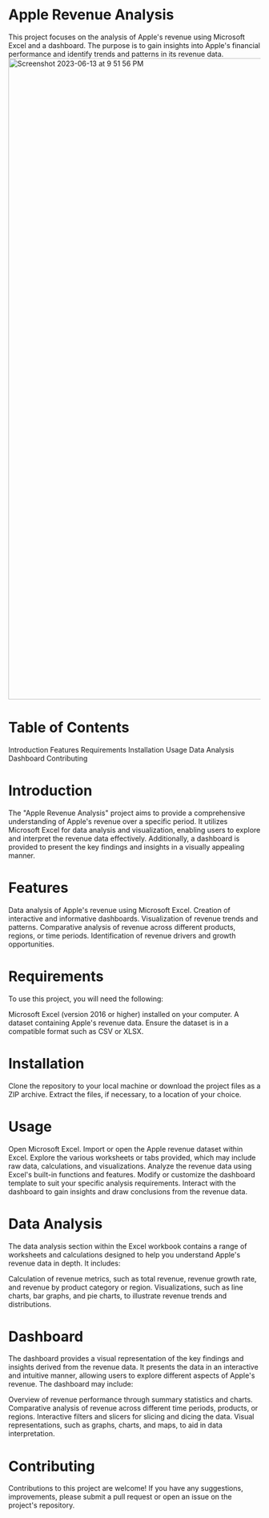 # Apple Revenue Analysis
This project focuses on the analysis of Apple's revenue using Microsoft Excel and a dashboard. The purpose is to gain insights into Apple's financial performance and identify trends and patterns in its revenue data.
<img width="1280" alt="Screenshot 2023-06-13 at 9 51 56 PM" src="https://github.com/Aduracodez/Apple-Revenue-Analysis/assets/61586386/1f19a832-45f5-4e3b-af51-a0215dec6c2d">




# Table of Contents
Introduction
Features
Requirements
Installation
Usage
Data Analysis
Dashboard
Contributing

# Introduction
The "Apple Revenue Analysis" project aims to provide a comprehensive understanding of Apple's revenue over a specific period. It utilizes Microsoft Excel for data analysis and visualization, enabling users to explore and interpret the revenue data effectively. Additionally, a dashboard is provided to present the key findings and insights in a visually appealing manner.

# Features
Data analysis of Apple's revenue using Microsoft Excel.
Creation of interactive and informative dashboards.
Visualization of revenue trends and patterns.
Comparative analysis of revenue across different products, regions, or time periods.
Identification of revenue drivers and growth opportunities.
# Requirements
To use this project, you will need the following:

Microsoft Excel (version 2016 or higher) installed on your computer.
A dataset containing Apple's revenue data. Ensure the dataset is in a compatible format such as CSV or XLSX.
# Installation
Clone the repository to your local machine or download the project files as a ZIP archive.
Extract the files, if necessary, to a location of your choice.
# Usage
Open Microsoft Excel.
Import or open the Apple revenue dataset within Excel.
Explore the various worksheets or tabs provided, which may include raw data, calculations, and visualizations.
Analyze the revenue data using Excel's built-in functions and features.
Modify or customize the dashboard template to suit your specific analysis requirements.
Interact with the dashboard to gain insights and draw conclusions from the revenue data.
# Data Analysis
The data analysis section within the Excel workbook contains a range of worksheets and calculations designed to help you understand Apple's revenue data in depth. It includes:


Calculation of revenue metrics, such as total revenue, revenue growth rate, and revenue by product category or region.
Visualizations, such as line charts, bar graphs, and pie charts, to illustrate revenue trends and distributions.
# Dashboard
The dashboard provides a visual representation of the key findings and insights derived from the revenue data. It presents the data in an interactive and intuitive manner, allowing users to explore different aspects of Apple's revenue. The dashboard may include:

Overview of revenue performance through summary statistics and charts.
Comparative analysis of revenue across different time periods, products, or regions.
Interactive filters and slicers for slicing and dicing the data.
Visual representations, such as graphs, charts, and maps, to aid in data interpretation.
# Contributing
Contributions to this project are welcome! If you have any suggestions, improvements,  please submit a pull request or open an issue on the project's repository.
